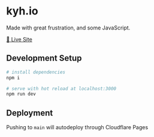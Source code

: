 # kyh.io

Made with great frustration, and some JavaScript.

[🚀 Live Site](https://kyh.io)

## Development Setup

```bash
# install dependencies
npm i

# serve with hot reload at localhost:3000
npm run dev
```

## Deployment

Pushing to `main` will autodeploy through Cloudflare Pages

